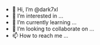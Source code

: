- 👋 Hi, I’m @dark7xl
- 👀 I’m interested in ...
- 🌱 I’m currently learning ...
- 💞️ I’m looking to collaborate on ...
- 📫 How to reach me ...

<!---
dark7xl/dark7xl is a ✨ special ✨ repository because its `README.md` (this file) appears on your GitHub profile.
You can click the Preview link to take a look at your changes.
--->
